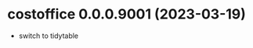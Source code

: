 <!-- NEWS.md is maintained by https://cynkra.github.io/fledge, do not edit -->

# costoffice 0.0.0.9001 (2023-03-19)

* switch to tidytable


